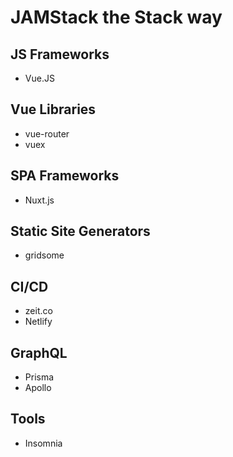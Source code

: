 # JAMStack the Stack way

## JS Frameworks
* Vue.JS

## Vue Libraries
* vue-router
* vuex

## SPA Frameworks
* Nuxt.js

## Static Site Generators
* gridsome

## CI/CD
* zeit.co
* Netlify

## GraphQL
* Prisma
* Apollo

## Tools
* Insomnia
